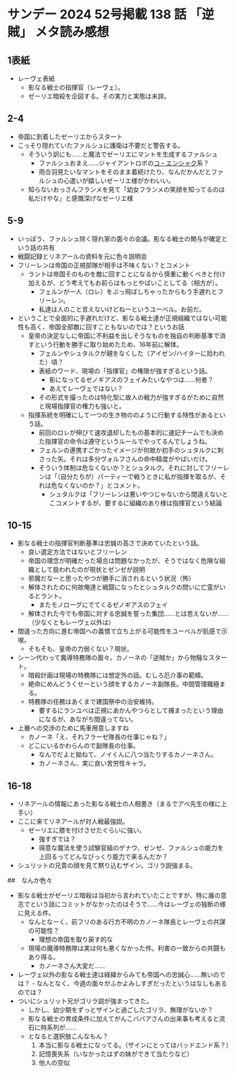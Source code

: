 # サンデー 2024 52号掲載 138 話 「逆賊」 メタ読み感想

## 1表紙
- レーヴェ表紙
    - 影なる戦士の指揮官（レーヴェ）。
    - ゼーリエ暗殺を企図する。その実力と実態は未詳。

## 2-4
- 帝国に到着したゼーリエからスタート
- こっそり隠れていたファルシュに護衛は不要だと警告する。
    - そういう訳にも……と魔法でゼーリエにマントを生成するファルシュ
        - ファルシュおまえ……ジャイアントロボの[コ・エンシャク](https://dic.pixiv.net/a/%E3%82%B3%E3%83%BB%E3%82%A8%E3%83%B3%E3%82%B7%E3%83%A3%E3%82%AF)系？
        - 雨合羽見たいなマントをそのまま着続けたり、なんだかんだとファルシュの心遣いが嬉しいゼーリエ様がかわいい。
    - 知らないおっさんフランメを見て「幼女フランメの笑顔を知ってるのは私だけやな」と感慨深げなゼーリエ様

## 5-9
- いっぽう、ファルシュ除く隠れ家の面々の会議。影なる戦士の関与が確定という話の共有
- 戦闘記録とリネアールの資料を元に色々説明会
- フリーレンは帝国の正規部隊が相手は不味くない？とコメント
    - ラントは帝国そのものを敵に回すことになるから慎重に動くべきと付け加えるが、どう考えてもお前らはもっとやばいことしてる（相方が）。
        - フェルンが一人（ロレ）をぶっ飛ばしちゃったからもう手遅れとフリーレン。
        - 私達は人のこと言えないけどねーというユーベル。お前だ。
- ということで全面的に手遅れだけど、影なる戦士達が正規組織ではない可能性も高く、帝国全部敵に回すこともないのでは？というお話
    - 皇帝の決定なしに帝国に不利益を出しそうなものを独自の判断基準で消すという行動を勝手に取り始めたため、16年前に解体。
        - フェルンやシュタルクが親をなくした（アイゼン/ハイターに拾われた）頃？
        - 表紙のワード、現場の「指揮官」の権限が強すぎるという話。
            - 影になってるゼノギアスのフェイみたいなやつは……何者？
            - あえてレーヴェではない？
        - その形式を撮ったのは特化型に故人の戦力が強すぎるがために自然と現場指揮官の権力も強いと。
    - 指揮系統を明確にして一つの生き物ののように行動する特性があるという話。
        - 前回のロレが伸びて速攻退却したもの基本的に速記チームでも決めた指揮官の命令は遵守というルールでやってるんでしょうね。
        - フェルンの連携すごかったイメージが何故か初手のシュタルクに刺さった矢。それは多分ヴォルフさんの命中精度がやばいだけ。
        - そういう体制は危なくないか？とシュタルク。それに対してフリーレンは「（自分たちが）パーティーで戦うときに私が指揮を取るが、それは危なくないのか？」とコメント。
            - シュタルクは「フリーレンは悪いやつじゃないから間違えないとこコメントするが、要するに組織のあり様は指揮官という結論

## 10-15
- 影なる戦士の指揮官判断基準は忠誠の高さで決めていたという話。
    - 良い選定方法ではないとフリーレン
    - 帝国の理念が明確だった場合は問題なかったが、そうではなく危険な組織として扱われたのが現状とゼンゼが説明
    - 邪魔だなーと思ったやつが勝手に消されるという状況（怖）
    - 解体されたのに何故俺達と戦闘になったとシュタルクの問いに亡霊がいるとラント。
        - またモノローグにでてくるゼノギアスのフェイ
    - 解体された今でも帝国に対する忠誠を誓った集団……とは思えないが……（少なくともレーヴェ以外は）
- 間違った方向に進む帝国への義憤で立ち上がる可能性をユーベルが肌感で示唆。
    - そもそも、皇帝の力弱くない？現状。
- シーン代わって魔導特務隊の面々。カノーネの「逆賊か」から物騒なスタート。
    - 暗殺計画は現場の特務隊には想定外の話。むしろ厄介事の範疇。
    - 絶命にめんどうくせーという顔をするカノーネ副隊長。中間管理職極まる。
    - 特務隊の任務はあくまで建国祭中の治安維持。
        - 要するにランユべは正規にあかんやつらとして捕まったという理由になるが、あながち間違ってない。
- 上層への交渉のために馬車用意しますね
    - カノーネ「え、それフラーゼ隊長の仕事じゃね？」
    - どこにいるかわらんので副隊長の仕事。
        - なんでだよと拗ねて、ノイくんに八つ当たりするカノーネさん。
        - カノーネさん、実に良い苦労性キャラ。
    
## 16-18
- リネアールの情報にあった影なる戦士の人相書き（まるでアベ先生の様に上手い）
- ここに来てリネアールが対人戦最強説。
    - ゼーリエに膝を付けさせたぐらいに強い。
        - 強すぎでは？
        - 得意な魔法を使う試験官組のゲナウ、ゼンゼ、ファルシュの能力を上回るってどんなびっくり能力で来るんだか？
- シュリットの兄貴の顔を見て黙り込むザイン。ゴリラ説強まる。


##　なんか色々
- 影なる戦士がゼーリエ暗殺は当初から言われていたことですが、特に誰の意志でという話にコミットがなかったのはそうで……今はレーヴェの独断の様に見える件。
    - なんとなーく、前フリのある行方不明のカノーネ隊長とレーヴェの共謀の可能性？
        - 理想の帝国を取り戻す的な
    - 現場の魔導特務隊は実は何も悪くなかった件。利害の一致からの共闘もあり得る。
        - カノーネさん大変だ……
- レーヴェ以外の影なる戦士達は経緯からみても帝国への忠誠心……無いのでは？
        - なんとなく、今週の面々がふかよみしすぎだったというはなしもあるのでは？
- ついにシュリット兄がゴリラ説が強まってきた。
    - しかし、幼少期をずっとザインと過ごしたゴリラ、無理がないか？
    - 影なる戦士の育成条件に加えてがんこババアさんの出来事も考えると流石に時系列が……
    - となると選択肢こんなもん？
        1. 本当に影なる戦士になってる。（ザインにとってはバッドエンド系？）
        2. 記憶喪失系（いなかったはずの妹ができて当たりなど）
        3. 他人の空似
    　

    
